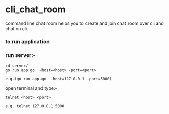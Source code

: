 # cli_chat_room
command line chat room helps you to create and join chat room over cli and chat on cli.

### to run application
### run server:-
```
cd server/
go run app.go  -host=<host> -port=<port>
	
e.g.(go run app.go  -host=127.0.0.1 -port=5000)

```
open terminal and type:-
```
telnet <host> <port>

e.g. telnet 127.0.0.1 5000
```

